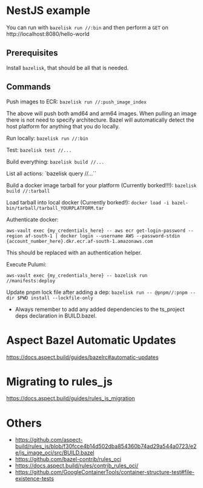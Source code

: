 # NestJS example

You can run with `bazelisk run //:bin` and then perform a `GET` on http://localhost:8080/hello-world

## Prerequisites

Install `bazelisk`, that should be all that is needed.

## Commands

Push images to ECR:
 `bazelisk run //:push_image_index`

The above will push both amd64 and arm64 images. When pulling an image there is not need to specify architecture. Bazel will automatically detect the host platform for anything that you do locally.

Run locally:
 `bazelisk run //:bin`

Test:
 `bazelisk test //...`

Build everything:
 `bazelisk build //...`

List all actions:
 `bazelisk query //...``

Build a docker image tarball for your platform (Currently borked!!!):
 `bazelisk build //:tarball`

Load tarball into local docker (Currently borked!):
 `docker load -i bazel-bin/tarball/tarball_YOURPLATFORM.tar`

Authenticate docker:  

`aws-vault exec {my_credentials_here} -- aws ecr get-login-password --region af-south-1 | docker login --username AWS --password-stdin {account_number_here}.dkr.ecr.af-south-1.amazonaws.com`

This should be replaced with an authentication helper.

Execute Pulumi:

`aws-vault exec {my_credentials_here} -- bazelisk run //manifests:deploy`

Update pnpm lock file after adding a dep:
`bazelisk run -- @pnpm//:pnpm --dir $PWD install --lockfile-only`

* Always remember to add any added dependencies to the ts_project deps declaration in BUILD.bazel.

# Aspect Bazel Automatic Updates

https://docs.aspect.build/guides/bazelrc#automatic-updates

# Migrating to rules_js
https://docs.aspect.build/guides/rules_js_migration

# Others

- https://github.com/aspect-build/rules_js/blob/f30fcce4b14d502dba854360b74ad29a544a0723/e2e/js_image_oci/src/BUILD.bazel
- https://github.com/bazel-contrib/rules_oci
- https://docs.aspect.build/rules/contrib_rules_oci/
- https://github.com/GoogleContainerTools/container-structure-test#file-existence-tests